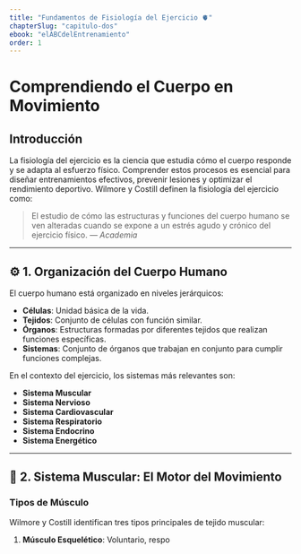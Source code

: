 ```yaml
---
title: "Fundamentos de Fisiología del Ejercicio 🫀"
chapterSlug: "capitulo-dos"
ebook: "elABCdelEntrenamiento"
order: 1
---
```


# Comprendiendo el Cuerpo en Movimiento

## Introducción

La fisiología del ejercicio es la ciencia que estudia cómo el cuerpo responde y se adapta al esfuerzo físico. Comprender estos procesos es esencial para diseñar entrenamientos efectivos, prevenir lesiones y optimizar el rendimiento deportivo. Wilmore y Costill definen la fisiología del ejercicio como:

> El estudio de cómo las estructuras y funciones del cuerpo humano se ven alteradas cuando se expone a un estrés agudo y crónico del ejercicio físico.
> — *Academia*

---

## ⚙️ 1. Organización del Cuerpo Humano

El cuerpo humano está organizado en niveles jerárquicos:

- **Células**: Unidad básica de la vida.  
- **Tejidos**: Conjunto de células con función similar.  
- **Órganos**: Estructuras formadas por diferentes tejidos que realizan funciones específicas.  
- **Sistemas**: Conjunto de órganos que trabajan en conjunto para cumplir funciones complejas.

En el contexto del ejercicio, los sistemas más relevantes son:

- **Sistema Muscular**  
- **Sistema Nervioso**  
- **Sistema Cardiovascular**  
- **Sistema Respiratorio**  
- **Sistema Endocrino**  
- **Sistema Energético**

---

## 💪 2. Sistema Muscular: El Motor del Movimiento

### Tipos de Músculo

Wilmore y Costill identifican tres tipos principales de tejido muscular:

1. **Músculo Esquelético**: Voluntario, respo

